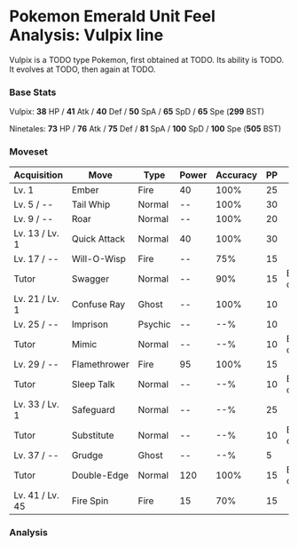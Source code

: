 # Pokemon Emerald Unit Feel Analysis: Vulpix line

Vulpix is a TODO type Pokemon, first obtained at TODO. Its ability is TODO. It evolves at TODO, then again at TODO.

### Base Stats

Vulpix: **38** HP / **41** Atk / **40** Def / **50** SpA / **65** SpD / **65** Spe (**299** BST)

Ninetales: **73** HP / **76** Atk / **75** Def / **81** SpA / **100** SpD / **100** Spe (**505** BST)

### Moveset

|Acquisition    |Move        |Type   |Power|Accuracy|PP |Notes                    |
|---            |---         |---    |---  |---     |---|---                      |
|Lv. 1          |Ember       |Fire   |40   |100%    |25 |                         |
|Lv. 5 / --     |Tail Whip   |Normal |--   |100%    |30 |                         |
|Lv. 9 / --     |Roar        |Normal |--   |100%    |20 |                         |
|Lv. 13 / Lv. 1 |Quick Attack|Normal |40   |100%    |30 |                         |
|Lv. 17 / --    |Will-O-Wisp |Fire   |--   |75%     |15 |                         |
|Tutor          |Swagger     |Normal |--   |90%     |15 |Emerald only             |
|Lv. 21 / Lv. 1 |Confuse Ray |Ghost  |--   |100%    |10 |                         |
|Lv. 25 / --    |Imprison    |Psychic|--   |--%     |10 |                         |
|Tutor          |Mimic       |Normal |--   |--%     |10 |Emerald only             |
|Lv. 29 / --    |Flamethrower|Fire   |95   |100%    |15 |                         |
|Tutor          |Sleep Talk  |Normal |--   |--%     |10 |Emerald only             |
|Lv. 33 / Lv. 1 |Safeguard   |Normal |--   |--%     |25 |                         |
|Tutor          |Substitute  |Normal |--   |--%     |10 |Emerald only             |
|Lv. 37 / --    |Grudge      |Ghost  |--   |--%     |5  |                         |
|Tutor          |Double-Edge |Normal |120  |100%    |15 |Emerald only             |
|Lv. 41 / Lv. 45|Fire Spin   |Fire   |15   |70%     |15 |                         |

### Analysis